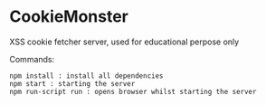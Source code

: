 
# CookieMonster
XSS cookie fetcher server, used for educational perpose only

Commands:

    npm install : install all dependencies
    npm start : starting the server
    npm run-script run : opens browser whilst starting the server
